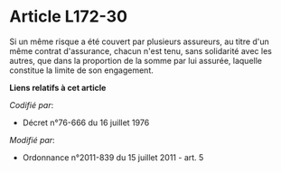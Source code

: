 # Article L172-30

Si un même risque a été couvert par plusieurs assureurs, au titre d'un même contrat d'assurance, chacun n'est tenu, sans
solidarité avec les autres, que dans la proportion de la somme par lui assurée, laquelle constitue la limite de son
engagement.

**Liens relatifs à cet article**

_Codifié par_:

  - Décret n°76-666 du 16 juillet 1976

_Modifié par_:

  - Ordonnance n°2011-839 du 15 juillet 2011 - art. 5
